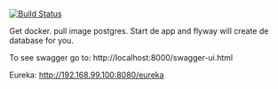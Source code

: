 [![Build Status](https://travis-ci.org/danielocana/demoSpring.svg?branch=master)](https://travis-ci.org/danielocana/demoSpring)

Get docker.
pull image postgres.
Start de app and flyway will create de database for you.

To see swagger go to:
http://localhost:8000/swagger-ui.html

Eureka:
http://192.168.99.100:8080/eureka
